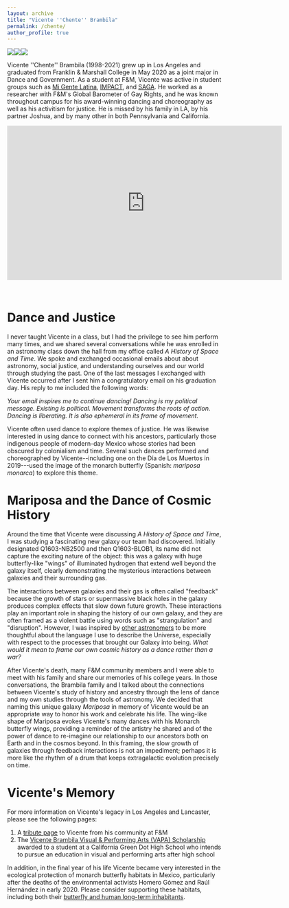 ```yaml
---
layout: archive
title: "Vicente ''Chente'' Brambila"
permalink: /chente/
author_profile: true
---
```

<!--
<img src="https://crosstrainor.github.io/images/vicente-leaping-250.jpeg">
# Vicente ''Chente'' Brambila
-->

<img src="https://crosstrainor.github.io/images/vicente-barometer-250.jpeg"><img src="https://crosstrainor.github.io/images/vicente-poster-250.jpeg"><img src="https://crosstrainor.github.io/images/vicente-crouch-250.jpeg"><br>


Vicente ''Chente'' Brambila (1998-2021) grew up in Los Angeles and graduated from Franklin & Marshall College in May 2020 as a joint 
major in Dance and Government. As a student at F&M, Vicente was active in student groups such 
as [Mi Gente Latina](https://www.fandm.edu/campus-life/clubs/mi-gente-latina), [IMPACT](https://www.fandm.edu/campus-life/clubs/i-m-p-a-c-t), and [SAGA](https://www.fandm.edu/campus-life/clubs/lgbta). He worked as a researcher with F&M's Global Barometer of 
Gay Rights, and he was known throughout campus for his award-winning dancing and choreography as
well as his activitism for justice. He is missed by his family in LA, by his partner Joshua, and 
by many other in both Pennsylvania and California.

<iframe title="vimeo-player" src="https://player.vimeo.com/video/503656676?h=2187b51823" width="640" height="360" frameborder="0" allowfullscreen></iframe>

&nbsp;

# Dance and Justice

I never taught Vicente in a class, but I had the privilege to see him perform many times, and we shared 
several conversations while he was enrolled in an astronomy class down the hall from my 
office called *A History of Space and Time*. We spoke and exchanged occasional emails about about astronomy, 
social justice, and understanding ourselves and our world through studying the past. 
One of the last messages I exchanged with Vicente occurred after I sent him a congratulatory email on his 
graduation day. His reply to me included the following words:

*Your email inspires me to continue dancing! Dancing is my political message. Existing is political. Movement transforms the roots of action. Dancing is liberating. It is also ephemeral in its frame of movement.*

Vicente often used dance to explore themes of justice. He was likewise interested in 
using dance to connect with his ancestors, particularly those indigenous people of modern-day Mexico whose stories had been
obscured by colonialism and time. Several such dances performed and choreographed by Vicente--including one on the D&iacute;a 
de Los Muertos in 2019---used the image of the monarch butterfly (Spanish: *mariposa monarca*) to explore this theme.

# Mariposa and the Dance of Cosmic History

Around the time that Vicente were discussing *A History of Space and Time*, I was studying a fascinating new galaxy our team had discovered. 
Initially designated Q1603-NB2500 and then Q1603-BLOB1, its name did not capture the exciting nature of the object: this was a galaxy with 
huge butterfly-like "wings" of illuminated hydrogen that extend well beyond the galaxy itself, clearly demonstrating the mysterious 
interactions between galaxies and their surrounding gas.

The interactions between galaxies and their gas is often called "feedback" because the growth of stars or supermassive black holes in the galaxy
produces complex effects that slow down future growth. These interactions play an important role in shaping the history of our own galaxy, and
they are often framed as a violent battle using words such as "strangulation" and "disruption". However, I was inspired by [other astronomers](https://folklife.si.edu/magazine/intergalactic-pachamama-kichwa-cosmology-vs-western-astrophysics) to be more thoughtful about the language 
I use to describe the Universe, especially with respect to the processes that brought our Galaxy into being. *What would it mean to frame our
own cosmic history as a dance rather than a war?* 

After Vicente's death, many F&M community members and I were able to meet with his family and share our memories of his college years. In those
conversations, the Brambila family and I talked about the connections between Vicente's study of history and ancestry through the lens of 
dance and my own studies through the tools of astronomy. We decided that naming this unique galaxy *Mariposa* in memory of Vicente would be
an appropriate way to honor his work and celebrate his life. The wing-like shape of Mariposa evokes Vicente's many dances with his Monarch 
butterfly wings, providing a reminder of the artistry he shared and of the power of dance to re-imagine our relationship to our ancestors 
both on Earth and in the cosmos beyond. In this framing, the slow growth of galaxies through feedback interactions is not an impediment; 
perhaps it is more like the rhythm of a drum that keeps extragalactic evolution precisely on time.

# Vicente's Memory

For more information on Vicente's legacy in Los Angeles and Lancaster, please see the following pages:

1. A [tribute page](https://www.kudoboard.com/boards/1Fg8RTXh) to Vicente from his community at F&M
2. The [Vicente Brambila Visual & Performing Arts (VAPA) Scholarship](https://www.amuanimo.org/studentscholarships) awarded to a student at a California Green Dot High School who intends to pursue an education in visual and performing arts after high school

In addition, in the final year of his life Vicente became very interested in the ecological protection of monarch butterfly habitats in 
Mexico, particularly after the deaths of the environmental activists Homero Gómez and Raúl Hernández in early 2020. Please consider supporting
these habitats, including both their [butterfly and human long-term inhabitants](https://www.sciencedirect.com/science/article/abs/pii/S0305750X21000322).


